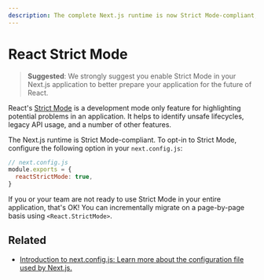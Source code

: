 ```yaml
---
description: The complete Next.js runtime is now Strict Mode-compliant, learn how to opt-in
---
```


# React Strict Mode

> **Suggested**: We strongly suggest you enable Strict Mode in your Next.js application to better prepare your application for the future of React.

React's [Strict Mode](https://reactjs.org/docs/strict-mode.html) is a development mode only feature for highlighting potential problems in an application. It helps to identify unsafe lifecycles, legacy API usage, and a number of other features.

The Next.js runtime is Strict Mode-compliant. To opt-in to Strict Mode, configure the following option in your `next.config.js`:

```js
// next.config.js
module.exports = {
  reactStrictMode: true,
}
```

If you or your team are not ready to use Strict Mode in your entire application, that's OK! You can incrementally migrate on a page-by-page basis using `<React.StrictMode>`.

## Related

- [Introduction to next.config.js: Learn more about the configuration file used by Next.js.](/docs/api-reference/next-config-js/introduction)
